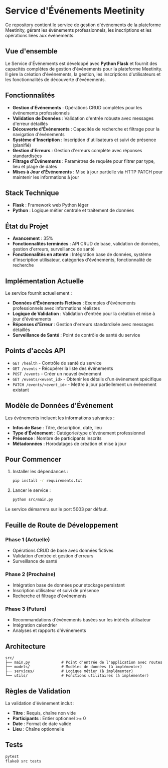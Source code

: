 # Service d'Événements Meetinity

Ce repository contient le service de gestion d'événements de la plateforme Meetinity, gérant les événements professionnels, les inscriptions et les opérations liées aux événements.

## Vue d'ensemble

Le Service d'Événements est développé avec **Python Flask** et fournit des capacités complètes de gestion d'événements pour la plateforme Meetinity. Il gère la création d'événements, la gestion, les inscriptions d'utilisateurs et les fonctionnalités de découverte d'événements.

## Fonctionnalités

- **Gestion d'Événements** : Opérations CRUD complètes pour les événements professionnels
- **Validation de Données** : Validation d'entrée robuste avec messages d'erreur détaillés
- **Découverte d'Événements** : Capacités de recherche et filtrage pour la navigation d'événements
- **Système d'Inscription** : Inscription d'utilisateurs et suivi de présence (planifié)
- **Gestion d'Erreurs** : Gestion d'erreurs complète avec réponses standardisées
- **Filtrage d'Événements** : Paramètres de requête pour filtrer par type, lieu et plage de dates
- **Mises à Jour d'Événements** : Mise à jour partielle via HTTP PATCH pour maintenir les informations à jour

## Stack Technique

- **Flask** : Framework web Python léger
- **Python** : Logique métier centrale et traitement de données

## État du Projet

- **Avancement** : 35%
- **Fonctionnalités terminées** : API CRUD de base, validation de données, gestion d'erreurs, surveillance de santé
- **Fonctionnalités en attente** : Intégration base de données, système d'inscription utilisateur, catégories d'événements, fonctionnalité de recherche

## Implémentation Actuelle

Le service fournit actuellement :

- **Données d'Événements Fictives** : Exemples d'événements professionnels avec informations réalistes
- **Logique de Validation** : Validation d'entrée pour la création et mise à jour d'événements
- **Réponses d'Erreur** : Gestion d'erreurs standardisée avec messages détaillés
- **Surveillance de Santé** : Point de contrôle de santé du service

## Points d'accès API

- `GET /health` - Contrôle de santé du service
- `GET /events` - Récupérer la liste des événements
- `POST /events` - Créer un nouvel événement
- `GET /events/<event_id>` - Obtenir les détails d'un événement spécifique
- `PATCH /events/<event_id>` - Mettre à jour partiellement un événement existant

## Modèle de Données d'Événement

Les événements incluent les informations suivantes :
- **Infos de Base** : Titre, description, date, lieu
- **Type d'Événement** : Catégorie/type d'événement professionnel
- **Présence** : Nombre de participants inscrits
- **Métadonnées** : Horodatages de création et mise à jour

## Pour Commencer

1. Installer les dépendances :
   ```bash
   pip install -r requirements.txt
   ```

2. Lancer le service :
   ```bash
   python src/main.py
   ```

Le service démarrera sur le port 5003 par défaut.

## Feuille de Route de Développement

### Phase 1 (Actuelle)
- Opérations CRUD de base avec données fictives
- Validation d'entrée et gestion d'erreurs
- Surveillance de santé

### Phase 2 (Prochaine)
- Intégration base de données pour stockage persistant
- Inscription utilisateur et suivi de présence
- Recherche et filtrage d'événements

### Phase 3 (Future)
- Recommandations d'événements basées sur les intérêts utilisateur
- Intégration calendrier
- Analyses et rapports d'événements

## Architecture

```
src/
├── main.py              # Point d'entrée de l'application avec routes
├── models/              # Modèles de données (à implémenter)
├── services/            # Logique métier (à implémenter)
└── utils/               # Fonctions utilitaires (à implémenter)
```

## Règles de Validation

La validation d'événement inclut :
- **Titre** : Requis, chaîne non vide
- **Participants** : Entier optionnel >= 0
- **Date** : Format de date valide
- **Lieu** : Chaîne optionnelle

## Tests

```bash
pytest
flake8 src tests
```
